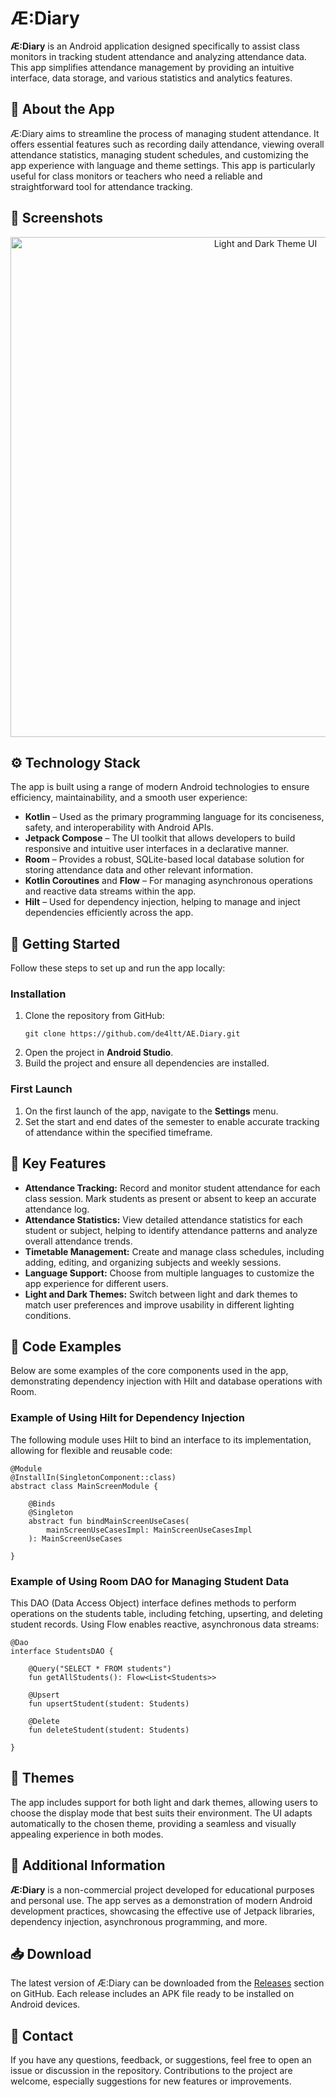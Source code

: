 <!DOCTYPE html>
<html lang="en">
<head>
    <meta charset="UTF-8">
    <meta name="viewport" content="width=device-width, initial-scale=1.0">
    <title>Æ:Diary</title>
</head>
<body>

<h1>Æ:Diary</h1>

<p><strong>Æ:Diary</strong> is an Android application designed specifically to assist class monitors in tracking student attendance and analyzing attendance data. This app simplifies attendance management by providing an intuitive interface, data storage, and various statistics and analytics features.</p>

<h2>📝 About the App</h2>

<p>Æ:Diary aims to streamline the process of managing student attendance. It offers essential features such as recording daily attendance, viewing overall attendance statistics, managing student schedules, and customizing the app experience with language and theme settings. This app is particularly useful for class monitors or teachers who need a reliable and straightforward tool for attendance tracking.</p>

<h2>📱 Screenshots</h2>

<div align="center">
    <img src="https://github.com/de4ltt/AE.Diary/blob/master/ae-diary.jpg" width="800" alt="Light and Dark Theme UI">
</div>

<h2>⚙️ Technology Stack</h2>

<p>The app is built using a range of modern Android technologies to ensure efficiency, maintainability, and a smooth user experience:</p>

<ul>
    <li><strong>Kotlin</strong> – Used as the primary programming language for its conciseness, safety, and interoperability with Android APIs.</li>
    <li><strong>Jetpack Compose</strong> – The UI toolkit that allows developers to build responsive and intuitive user interfaces in a declarative manner.</li>
    <li><strong>Room</strong> – Provides a robust, SQLite-based local database solution for storing attendance data and other relevant information.</li>
    <li><strong>Kotlin Coroutines</strong> and <strong>Flow</strong> – For managing asynchronous operations and reactive data streams within the app.</li>
    <li><strong>Hilt</strong> – Used for dependency injection, helping to manage and inject dependencies efficiently across the app.</li>
</ul>

<h2>🚀 Getting Started</h2>

<p>Follow these steps to set up and run the app locally:</p>

<h3>Installation</h3>

<ol>
    <li>Clone the repository from GitHub:
        <pre><code>git clone https://github.com/de4ltt/AE.Diary.git</code></pre>
    </li>
    <li>Open the project in <strong>Android Studio</strong>.</li>
    <li>Build the project and ensure all dependencies are installed.</li>
</ol>

<h3>First Launch</h3>

<ol>
    <li>On the first launch of the app, navigate to the <strong>Settings</strong> menu.</li>
    <li>Set the start and end dates of the semester to enable accurate tracking of attendance within the specified timeframe.</li>
</ol>

<h2>🔑 Key Features</h2>

<ul>
    <li><strong>Attendance Tracking:</strong> Record and monitor student attendance for each class session. Mark students as present or absent to keep an accurate attendance log.</li>
    <li><strong>Attendance Statistics:</strong> View detailed attendance statistics for each student or subject, helping to identify attendance patterns and analyze overall attendance trends.</li>
    <li><strong>Timetable Management:</strong> Create and manage class schedules, including adding, editing, and organizing subjects and weekly sessions.</li>
    <li><strong>Language Support:</strong> Choose from multiple languages to customize the app experience for different users.</li>
    <li><strong>Light and Dark Themes:</strong> Switch between light and dark themes to match user preferences and improve usability in different lighting conditions.</li>
</ul>

<h2>📂 Code Examples</h2>

<p>Below are some examples of the core components used in the app, demonstrating dependency injection with Hilt and database operations with Room.</p>

<h3>Example of Using Hilt for Dependency Injection</h3>

<p>The following module uses Hilt to bind an interface to its implementation, allowing for flexible and reusable code:</p>

<pre><code>@Module
@InstallIn(SingletonComponent::class)
abstract class MainScreenModule {

    @Binds
    @Singleton
    abstract fun bindMainScreenUseCases(
        mainScreenUseCasesImpl: MainScreenUseCasesImpl
    ): MainScreenUseCases

}
</code></pre>

<h3>Example of Using Room DAO for Managing Student Data</h3>

<p>This DAO (Data Access Object) interface defines methods to perform operations on the students table, including fetching, upserting, and deleting student records. Using Flow enables reactive, asynchronous data streams:</p>

<pre><code>@Dao
interface StudentsDAO {

    @Query("SELECT * FROM students")
    fun getAllStudents(): Flow&lt;List&lt;Students&gt;&gt;

    @Upsert
    fun upsertStudent(student: Students)

    @Delete
    fun deleteStudent(student: Students)

}
</code></pre>

<h2>🎨 Themes</h2>

<p>The app includes support for both light and dark themes, allowing users to choose the display mode that best suits their environment. The UI adapts automatically to the chosen theme, providing a seamless and visually appealing experience in both modes.</p>

<h2>📌 Additional Information</h2>

<p><strong>Æ:Diary</strong> is a non-commercial project developed for educational purposes and personal use. The app serves as a demonstration of modern Android development practices, showcasing the effective use of Jetpack libraries, dependency injection, asynchronous programming, and more.</p>

<h2>📥 Download</h2>

<p>The latest version of Æ:Diary can be downloaded from the <a href="https://github.com/de4ltt/AE.Diary/releases">Releases</a> section on GitHub. Each release includes an APK file ready to be installed on Android devices.</p>

<h2>💬 Contact</h2>

<p>If you have any questions, feedback, or suggestions, feel free to open an issue or discussion in the repository. Contributions to the project are welcome, especially suggestions for new features or improvements.</p>

</body>
</html>
